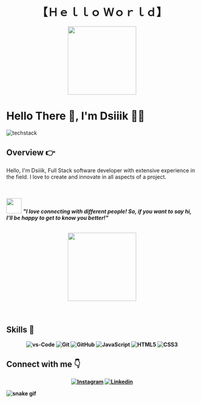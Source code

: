 <!--Title -->
<h1 align="center">
  【Ｈｅｌｌｏ Ｗｏｒｌｄ】
</h1>

<div align="center">
  <a href="https://github.com/dessiiik">
  <img height="180em" src="https://github-readme-stats.vercel.app/api?username=dessiiik&show_icons=true&theme=dracula&include_all_commits=true&count_private=true"/></a>
</div>

# Hello There 👋, I'm Dsiiik 🧑‍💻

<!-- Background -->

![techstack](https://user-images.githubusercontent.com/52347812/137624699-ce6bb7ee-eb84-46f1-ac69-c4b78b22db90.png)

<!-- Introduction -->

## **Overview 👉**

<p>Hello, I'm Dsiiik, Full Stack software developer with extensive experience in the field. I love to create and innovate in all aspects of a project.</p>

<br><br>
<img src="https://media.giphy.com/media/LnQjpWaON8nhr21vNW/giphy.gif" width="40"> <em><b><b>"I love connecting with different people! So, if you want to say hi, I'll be happy to get to know you better!"</b></em>
<br><br>

<div align="center">
  <a href="https://github.com/dessiiik">
  <img height="180em" src="https://github-readme-stats.vercel.app/api/top-langs/?username=dessiiik&layout=compact&langs_count=7&theme=dracula"/></a>
</div>
<br><br>

## **Skills 🚀**

<p align="center">
<img src="https://img.shields.io/badge/VS%20Code-007ACC?style=for-the-badge&logo=visual-studio-code&logoColor=white" alt="vs-Code"/>
<img src="https://img.shields.io/badge/GIT-E44C30?style=for-the-badge&logo=git&logoColor=white" alt="Git"/>
<img src="https://img.shields.io/badge/GitHub-100000?style=for-the-badge&logo=github&logoColor=white" alt="GitHub"/>
<img src="https://img.shields.io/badge/JavaScript-F7DF1E?style=for-the-badge&logo=JavaScript&logoColor=white" alt="JavaScript"/>
<img src="https://img.shields.io/badge/HTML5-E34F26?style=for-the-badge&logo=HTML5&logoColor=white" alt="HTML5"/>
<img src="https://img.shields.io/badge/CSS3-1572B6?style=for-the-badge&logo=CSS3&logoColor=white" alt="CSS3"/>
</p>

## **Connect with me 👇**

<p align="center">
<a href="https://www.instagram.com/dsiiik.og/"><img src="https://raw.githubusercontent.com/wendellast/wendellast/main/img/instagram.png" alt="Instagram"/></a>
<a href="https://linkedin.com/in/gustavo-muniz-95339a289/"><img src="https://raw.githubusercontent.com/wendellast/wendellast/main/img/linkedin.png" alt="Linkedin"/></a>
</p>

![snake gif](https://github.com/wendellast/wendellastt/blob/output/github-contribution-grid-snake.svg)

